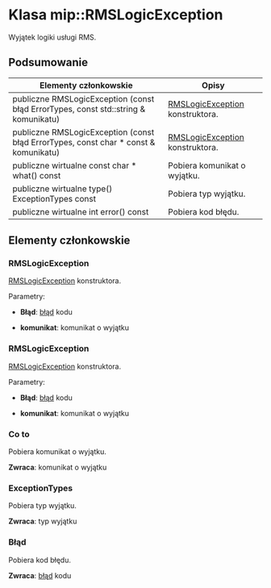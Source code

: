 # <a name="class-miprmslogicexception"></a>Klasa mip::RMSLogicException 
Wyjątek logiki usługi RMS.
  
## <a name="summary"></a>Podsumowanie
 Elementy członkowskie                        | Opisy                                
--------------------------------|---------------------------------------------
 publiczne RMSLogicException (const błąd ErrorTypes, const std::string & komunikatu)  |  [RMSLogicException](class_mip_rmslogicexception.md) konstruktora.
 publiczne RMSLogicException (const błąd ErrorTypes, const char * const & komunikatu)  |  [RMSLogicException](class_mip_rmslogicexception.md) konstruktora.
 publiczne wirtualne const char * what() const  |  Pobiera komunikat o wyjątku.
 publiczne wirtualne type() ExceptionTypes const  |  Pobiera typ wyjątku.
 publiczne wirtualne int error() const  |  Pobiera kod błędu.
  
## <a name="members"></a>Elementy członkowskie
  
### <a name="rmslogicexception"></a>RMSLogicException
[RMSLogicException](class_mip_rmslogicexception.md) konstruktora.

Parametry:  
* **Błąd**: [błąd](class_mip_error.md) kodu 


* **komunikat**: komunikat o wyjątku


  
### <a name="rmslogicexception"></a>RMSLogicException
[RMSLogicException](class_mip_rmslogicexception.md) konstruktora.

Parametry:  
* **Błąd**: [błąd](class_mip_error.md) kodu 


* **komunikat**: komunikat o wyjątku


  
### <a name="what"></a>Co to
Pobiera komunikat o wyjątku.

  
**Zwraca**: komunikat o wyjątku
  
### <a name="exceptiontypes"></a>ExceptionTypes
Pobiera typ wyjątku.

  
**Zwraca**: typ wyjątku
  
### <a name="error"></a>Błąd
Pobiera kod błędu.

  
**Zwraca**: [błąd](class_mip_error.md) kodu